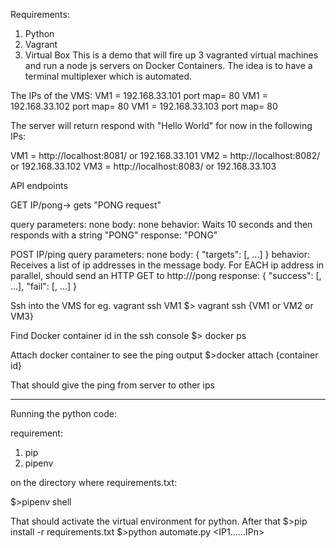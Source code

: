 Requirements:

1. Python 
2. Vagrant
3. Virtual Box
This is a demo that will fire up 3 vagranted virtual machines and run a node js servers on Docker Containers. The idea is to have a terminal multiplexer which is automated. 

The IPs of the VMS:
VM1 = 192.168.33.101   port  map=  80
VM1 = 192.168.33.102   port  map=  80
VM1 = 192.168.33.103   port  map=  80

The server will return respond with "Hello World" for now in the following IPs:

VM1 = http://localhost:8081/ or 192.168.33.101
VM2 = http://localhost:8082/ or 192.168.33.102
VM3 = http://localhost:8083/ or 192.168.33.103

API endpoints

GET IP/pong-> gets "PONG request"

query parameters: none
body: none
behavior: Waits 10 seconds and then responds with a string "PONG"
response: "PONG"


POST IP/ping 
query parameters: none
body: { "targets": [<ip address>, ...] }
behavior: Receives a list of ip addresses in the message body. For EACH ip address <addr> in parallel, should send an HTTP GET to http://<addr>/pong
response: { "success": [<addr pong was successful>, ...], "fail": [<addr pong failed>, ...] }

Ssh into the VMS for eg. vagrant ssh VM1
$> vagrant ssh {VM1 or VM2 or VM3}

Find Docker container id in the ssh console
$> docker ps

Attach docker container to see the ping output
$>docker attach {container id}


That should give the ping from server to other ips


__________________________________________________________________
Running the python code:


requirement:

1. pip
2. pipenv

on the directory where requirements.txt:

$>pipenv shell

That should activate the virtual environment for python.
After that 
$>pip install -r requirements.txt
$>python automate.py <IP1......IPn>

